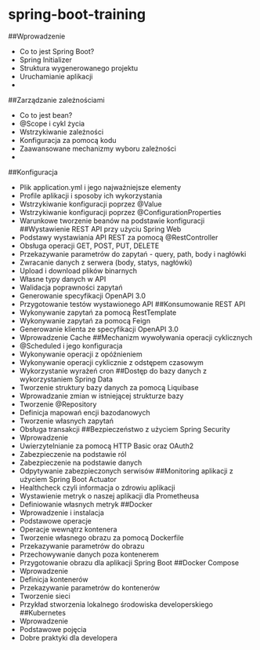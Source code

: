 # spring-boot-training

##Wprowadzenie
- Co to jest Spring Boot?
- Spring Initializer
- Struktura wygenerowanego projektu
- Uruchamianie aplikacji
- 
##Zarządzanie zależnościami
- Co to jest bean?
- @Scope i cykl życia
- Wstrzykiwanie zależności
- Konfiguracja za pomocą kodu
- Zaawansowane mechanizmy wyboru zależności
- 
##Konfiguracja
- Plik application.yml i jego najważniejsze elementy
- Profile aplikacji i sposoby ich wykorzystania
- Wstrzykiwanie konfiguracji poprzez @Value
- Wstrzykiwanie konfiguracji poprzez @ConfigurationProperties
- Warunkowe tworzenie beanów na podstawie konfiguracji
##Wystawienie REST API przy użyciu Spring Web
- Podstawy wystawiania API REST za pomocą @RestController
- Obsługa operacji GET, POST, PUT, DELETE
- Przekazywanie parametrów do zapytań - query, path, body i nagłówki
- Zwracanie danych z serwera (body, statys, nagłówki)
- Upload i download plików binarnych
- Własne typy danych w API
- Walidacja poprawności zapytań
- Generowanie specyfikacji OpenAPI 3.0
- Przygotowanie testów wystawionego API
##Konsumowanie REST API
- Wykonywanie zapytań za pomocą RestTemplate
- Wykonywanie zapytań za pomocą Feign
- Generowanie klienta ze specyfikacji OpenAPI 3.0
- Wprowadzenie Cache
##Mechanizm wywoływania operacji cyklicznych
- @Scheduled i jego konfiguracja
- Wykonywanie operacji z opóźnieniem
- Wykonywanie operacji cyklicznie z odstępem czasowym
- Wykorzystanie wyrażeń cron
##Dostęp do bazy danych z wykorzystaniem Spring Data
- Tworzenie struktury bazy danych za pomocą Liquibase
- Wprowadzanie zmian w istniejącej strukturze bazy
- Tworzenie @Repository
- Definicja mapowań encji bazodanowych
- Tworzenie własnych zapytań
- Obsługa transakcji
##Bezpieczeństwo z użyciem Spring Security
- Wprowadzenie
- Uwierzytelnianie za pomocą HTTP Basic oraz OAuth2
- Zabezpieczenie na podstawie ról
- Zabezpieczenie na podstawie danych
- Odpytywanie zabezpieczonych serwisów
##Monitoring aplikacji z użyciem Spring Boot Actuator
- Healthcheck czyli informacja o zdrowiu aplikacji
- Wystawienie metryk o naszej aplikacji dla Prometheusa
- Definiowanie własnych metryk
##Docker
- Wprowadzenie i instalacja
- Podstawowe operacje
- Operacje wewnątrz kontenera
- Tworzenie własnego obrazu za pomocą Dockerfile
- Przekazywanie parametrów do obrazu
- Przechowywanie danych poza kontenerem
- Przygotowanie obrazu dla aplikacji Spring Boot
##Docker Compose
- Wprowadzenie
- Definicja kontenerów
- Przekazywanie parametrów do kontenerów
- Tworzenie sieci
- Przykład stworzenia lokalnego środowiska developerskiego
##Kubernetes
- Wprowadzenie
- Podstawowe pojęcia
- Dobre praktyki dla developera
